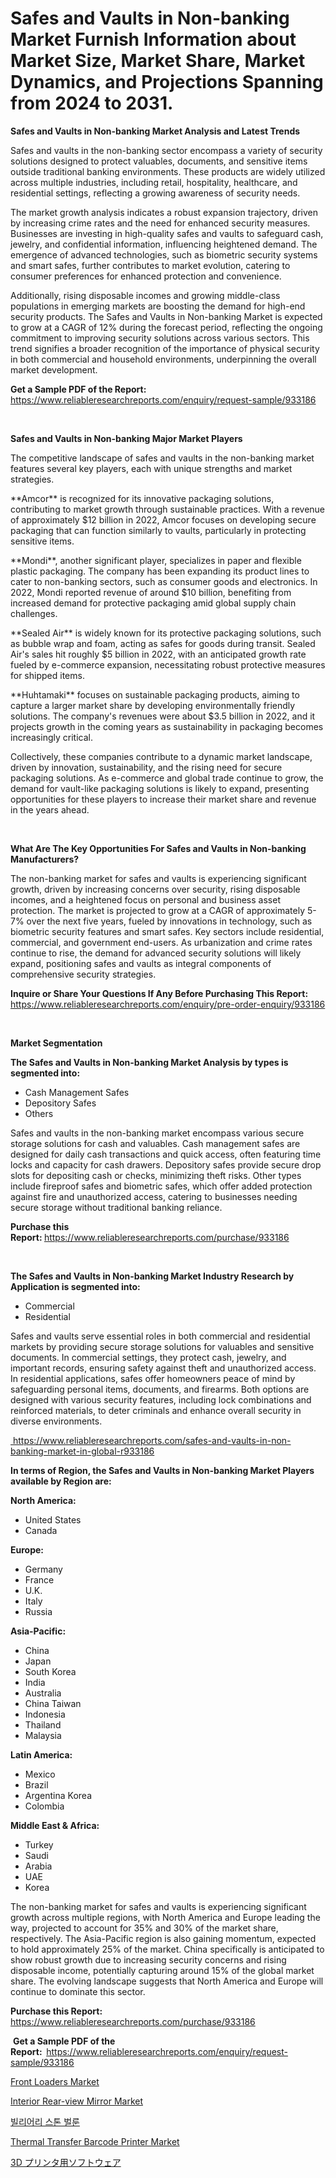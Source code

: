 <p><h1>Safes and Vaults in Non-banking Market Furnish Information about Market Size, Market Share, Market Dynamics, and Projections Spanning from 2024 to 2031.</h1></p><p><strong>Safes and Vaults in Non-banking Market Analysis and Latest Trends</strong></p>
<p><p>Safes and vaults in the non-banking sector encompass a variety of security solutions designed to protect valuables, documents, and sensitive items outside traditional banking environments. These products are widely utilized across multiple industries, including retail, hospitality, healthcare, and residential settings, reflecting a growing awareness of security needs.</p><p>The market growth analysis indicates a robust expansion trajectory, driven by increasing crime rates and the need for enhanced security measures. Businesses are investing in high-quality safes and vaults to safeguard cash, jewelry, and confidential information, influencing heightened demand. The emergence of advanced technologies, such as biometric security systems and smart safes, further contributes to market evolution, catering to consumer preferences for enhanced protection and convenience.</p><p>Additionally, rising disposable incomes and growing middle-class populations in emerging markets are boosting the demand for high-end security products. The Safes and Vaults in Non-banking Market is expected to grow at a CAGR of 12% during the forecast period, reflecting the ongoing commitment to improving security solutions across various sectors. This trend signifies a broader recognition of the importance of physical security in both commercial and household environments, underpinning the overall market development.</p></p>
<p><strong>Get a Sample PDF of the Report:&nbsp;</strong> <a href="https://www.reliableresearchreports.com/enquiry/request-sample/933186">https://www.reliableresearchreports.com/enquiry/request-sample/933186</a></p>
<p>&nbsp;</p>
<p><strong>Safes and Vaults in Non-banking Major Market Players</strong></p>
<p><p>The competitive landscape of safes and vaults in the non-banking market features several key players, each with unique strengths and market strategies. </p><p>**Amcor** is recognized for its innovative packaging solutions, contributing to market growth through sustainable practices. With a revenue of approximately $12 billion in 2022, Amcor focuses on developing secure packaging that can function similarly to vaults, particularly in protecting sensitive items.</p><p>**Mondi**, another significant player, specializes in paper and flexible plastic packaging. The company has been expanding its product lines to cater to non-banking sectors, such as consumer goods and electronics. In 2022, Mondi reported revenue of around $10 billion, benefiting from increased demand for protective packaging amid global supply chain challenges.</p><p>**Sealed Air** is widely known for its protective packaging solutions, such as bubble wrap and foam, acting as safes for goods during transit. Sealed Air's sales hit roughly $5 billion in 2022, with an anticipated growth rate fueled by e-commerce expansion, necessitating robust protective measures for shipped items.</p><p>**Huhtamaki** focuses on sustainable packaging products, aiming to capture a larger market share by developing environmentally friendly solutions. The company's revenues were about $3.5 billion in 2022, and it projects growth in the coming years as sustainability in packaging becomes increasingly critical.</p><p>Collectively, these companies contribute to a dynamic market landscape, driven by innovation, sustainability, and the rising need for secure packaging solutions. As e-commerce and global trade continue to grow, the demand for vault-like packaging solutions is likely to expand, presenting opportunities for these players to increase their market share and revenue in the years ahead.</p></p>
<p>&nbsp;</p>
<p><strong>What Are The Key Opportunities For Safes and Vaults in Non-banking Manufacturers?</strong></p>
<p><p>The non-banking market for safes and vaults is experiencing significant growth, driven by increasing concerns over security, rising disposable incomes, and a heightened focus on personal and business asset protection. The market is projected to grow at a CAGR of approximately 5-7% over the next five years, fueled by innovations in technology, such as biometric security features and smart safes. Key sectors include residential, commercial, and government end-users. As urbanization and crime rates continue to rise, the demand for advanced security solutions will likely expand, positioning safes and vaults as integral components of comprehensive security strategies.</p></p>
<p><strong>Inquire or Share Your Questions If Any Before Purchasing This Report:</strong> <a href="https://www.reliableresearchreports.com/enquiry/pre-order-enquiry/933186">https://www.reliableresearchreports.com/enquiry/pre-order-enquiry/933186</a></p>
<p>&nbsp;</p>
<p><strong>Market Segmentation</strong></p>
<p><strong>The Safes and Vaults in Non-banking Market Analysis by types is segmented into:</strong></p>
<p><ul><li>Cash Management Safes</li><li>Depository Safes</li><li>Others</li></ul></p>
<p><p>Safes and vaults in the non-banking market encompass various secure storage solutions for cash and valuables. Cash management safes are designed for daily cash transactions and quick access, often featuring time locks and capacity for cash drawers. Depository safes provide secure drop slots for depositing cash or checks, minimizing theft risks. Other types include fireproof safes and biometric safes, which offer added protection against fire and unauthorized access, catering to businesses needing secure storage without traditional banking reliance.</p></p>
<p><strong>Purchase this Report:&nbsp;</strong><a href="https://www.reliableresearchreports.com/purchase/933186">https://www.reliableresearchreports.com/purchase/933186</a></p>
<p>&nbsp;</p>
<p><strong>The Safes and Vaults in Non-banking Market Industry Research by Application is segmented into:</strong></p>
<p><ul><li>Commercial</li><li>Residential</li></ul></p>
<p><p>Safes and vaults serve essential roles in both commercial and residential markets by providing secure storage solutions for valuables and sensitive documents. In commercial settings, they protect cash, jewelry, and important records, ensuring safety against theft and unauthorized access. In residential applications, safes offer homeowners peace of mind by safeguarding personal items, documents, and firearms. Both options are designed with various security features, including lock combinations and reinforced materials, to deter criminals and enhance overall security in diverse environments.</p></p>
<p><a href="https://www.reliableresearchreports.com/safes-and-vaults-in-non-banking-market-in-global-r933186">&nbsp;https://www.reliableresearchreports.com/safes-and-vaults-in-non-banking-market-in-global-r933186</a></p>
<p><strong>In terms of Region, the Safes and Vaults in Non-banking Market Players available by Region are:</strong></p>
<p>
    <p> <strong> North America: </strong>
        <ul>
            <li>United States</li>
            <li>Canada</li>
        </ul>
        </p> 
    <p> <strong> Europe: </strong>
        <ul>
            <li>Germany</li>
            <li>France</li>
            <li>U.K.</li>
            <li>Italy</li>
            <li>Russia</li>
        </ul>
        </p> 
    <p> <strong> Asia-Pacific: </strong>
        <ul>
            <li>China</li>
            <li>Japan</li>
            <li>South Korea</li>
            <li>India</li>
            <li>Australia</li>
            <li>China Taiwan</li>
            <li>Indonesia</li>
            <li>Thailand</li>
            <li>Malaysia</li>
        </ul>
        </p> 
    <p> <strong> Latin America: </strong>
        <ul>
            <li>Mexico</li>
            <li>Brazil</li>
            <li>Argentina Korea</li>
            <li>Colombia</li>
        </ul>
        </p> 
    <p> <strong> Middle East & Africa: </strong>
        <ul>
            <li>Turkey</li>
            <li>Saudi</li>
            <li>Arabia</li>
            <li>UAE</li>
            <li>Korea</li>
        </ul>
    </p>
    </p>
<p><p>The non-banking market for safes and vaults is experiencing significant growth across multiple regions, with North America and Europe leading the way, projected to account for 35% and 30% of the market share, respectively. The Asia-Pacific region is also gaining momentum, expected to hold approximately 25% of the market. China specifically is anticipated to show robust growth due to increasing security concerns and rising disposable income, potentially capturing around 15% of the global market share. The evolving landscape suggests that North America and Europe will continue to dominate this sector.</p></p>
<p><strong>Purchase this Report: </strong><a href="https://www.reliableresearchreports.com/purchase/933186">https://www.reliableresearchreports.com/purchase/933186</a></p>
<p>&nbsp;<strong>Get a Sample PDF of the Report:&nbsp;&nbsp;</strong><a href="https://www.reliableresearchreports.com/enquiry/request-sample/933186">https://www.reliableresearchreports.com/enquiry/request-sample/933186</a></p>
<p><strong></strong></p>
<p><p><a href="https://medium.com/@amexben1465_98864/global-front-loaders-market-landscape-future-trends-and-market-strategic-forecast-2024-2031-b2d55bd898f6">Front Loaders Market</a></p><p><a href="https://issuu.com/reportprime-2/docs/interior-rear-view-mirror-market-si_0dbadf4eeda478">Interior Rear-view Mirror Market</a></p><p><a href="https://medium.com/@kelvinfeenrey98677/biliary-stone-balloon-market-%EC%9D%98-%EA%B8%80%EB%A1%9C%EB%B2%8C-%EC%8B%9C%EC%9E%A5-%EA%B0%9C%EC%9A%94%EB%8A%94-%EC%A0%84-%EC%84%B8%EA%B3%84-%EB%B0%8F-%EC%A3%BC%EC%9A%94-%EC%8B%9C%EC%9E%A5%EC%9D%98-%EC%82%B0%EC%97%85%EC%97%90-%EC%98%81%ED%96%A5%EC%9D%84-%EB%AF%B8%EC%B9%98%EB%8A%94-%EC%A3%BC%EC%9A%94-%ED%8A%B8%EB%A0%8C%EB%93%9C%EC%97%90-%EB%8C%80%ED%95%9C-%EB%8F%85%ED%8A%B9%ED%95%9C-%EA%B4%80%EC%A0%90%EC%9D%84-%EC%A0%9C%EA%B3%B5%ED%95%A9%EB%8B%88%EB%8B%A4-4db82fae422f">빌리어리 스톤 벌룬</a></p><p><a href="https://medium.com/@amexben1465_98864/the-thermal-transfer-barcode-printer-market-research-report-provides-an-in-depth-and-up-to-date-b53b3d506cdd">Thermal Transfer Barcode Printer Market</a></p><p><a href="https://medium.com/@dfs4ff/software-for-3d-printers-market-%E3%81%AE%E3%82%B0%E3%83%AD%E3%83%BC%E3%83%90%E3%83%AB%E5%B8%82%E5%A0%B4%E6%A6%82%E8%A6%81%E3%81%AF-%E4%B8%96%E7%95%8C%E3%81%8A%E3%82%88%E3%81%B3%E4%B8%BB%E8%A6%81%E5%B8%82%E5%A0%B4%E3%81%AB%E3%81%8A%E3%81%91%E3%82%8B%E6%A5%AD%E7%95%8C%E3%81%AB%E5%BD%B1%E9%9F%BF%E3%82%92%E4%B8%8E%E3%81%88%E3%82%8B%E4%B8%BB%E8%A6%81%E3%81%AA%E3%83%88%E3%83%AC%E3%83%B3%E3%83%89%E3%81%AB%E3%81%A4%E3%81%84%E3%81%A6-%E7%8B%AC%E8%87%AA%E3%81%AE%E8%A6%96%E7%82%B9%E3%82%92%E6%8F%90%E4%BE%9B%E3%81%97%E3%81%BE%E3%81%99-d847d6dff2b3">3D プリンタ用ソフトウェア</a></p></p>